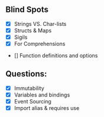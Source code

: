 ## Blind Spots

- [x] Strings VS. Char-lists
- [x] Structs & Maps
- [x] Sigils
- [x] For Comprehensions
- [] Function definitions and options

## Questions:

- [x] Immutability
- [x] Variables and bindings
- [x] Event Sourcing
- [x] Import alias & requires use
